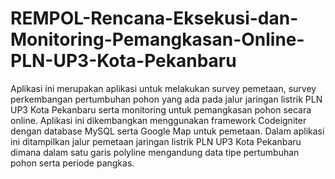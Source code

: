 # REMPOL-Rencana-Eksekusi-dan-Monitoring-Pemangkasan-Online-PLN-UP3-Kota-Pekanbaru
Aplikasi ini merupakan aplikasi untuk melakukan survey pemetaan, survey perkembangan pertumbuhan pohon yang ada pada jalur jaringan listrik PLN UP3 Kota Pekanbaru serta monitoring untuk pemangkasan pohon secara online.
Aplikasi ini dikembangkan menggunakan framework Codeigniter dengan database MySQL serta Google Map untuk pemetaan. Dalam aplikasi ini ditampilkan jalur pemetaan jaringan listrik PLN UP3 Kota Pekanbaru dimana dalam satu garis polyline mengandung data tipe pertumbuhan pohon serta periode pangkas.
